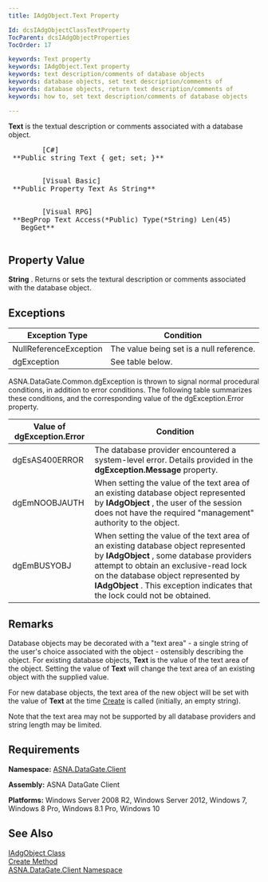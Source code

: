 ```yaml
---
title: IAdgObject.Text Property

Id: dcsIAdgObjectClassTextProperty
TocParent: dcsIAdgObjectProperties
TocOrder: 17

keywords: Text property
keywords: IAdgObject.Text property
keywords: text description/comments of database objects
keywords: database objects, set text description/comments of
keywords: database objects, return text description/comments of
keywords: how to, set text description/comments of database objects

---
```


**Text** is the textual description or comments associated with a database object.
<pre>        <span class="lang">[C#]</span>
 **Public string Text { get; set; }** 
      </pre>
<pre>        <span class="lang">[Visual Basic] </span>
 **Public Property Text As String** 
      </pre>
<pre class="prettyprint">
        <span class="lang">[Visual RPG]</span>
 **BegProp Text Access(*Public) Type(*String) Len(45)
   BegGet** 
      </pre>

## Property Value

**String** . Returns or sets the textural description or comments associated with the database object. 
## Exceptions



| Exception Type | Condition |
| ---- | ---- |
| NullReferenceException | The value being set is a null reference. |
| dgException | See table below. |



ASNA.DataGate.Common.dgException is thrown to signal normal procedural conditions, in addition to error conditions. The following table summarizes these conditions, and the corresponding value of the dgException.Error property.



| Value of dgException.Error | Condition |
| ---- | ---- |
| <p>dgEsAS400ERROR | The database provider encountered a system-level error. Details provided in the **dgException.Message** property. |
| dgEmNOOBJAUTH | When setting the value of the text area of an existing database object represented by **IAdgObject** , the user of the session does not have the required "management" authority to the object. |
| dgEmBUSYOBJ | When setting the value of the text area of an existing database object represented by **IAdgObject** , some database providers attempt to obtain an exclusive-read lock on the database object represented by **IAdgObject** . This exception indicates that the lock could not be obtained. |



## Remarks

Database objects may be decorated with a "text area" - a single string of the user's choice associated with the object - ostensibly describing the object. For existing database objects, **Text** is the value of the text area of the object. Setting the value of **Text** will change the text area of an existing object with the supplied value.

For new database objects, the text area of the new object will be set with the value of **Text** at the time [ Create](iadg-object-class-create-method.html) is called (initially, an empty string).

Note that the text area may not be supported by all database providers and string length may be limited.
## Requirements

**Namespace:** [ASNA.DataGate.Client](datagate-client-namespace.html) 

**Assembly:** ASNA DataGate Client

**Platforms:** Windows Server 2008 R2, Windows Server 2012, Windows 7, Windows 8 Pro, Windows 8.1 Pro, Windows 10
## See Also


[IAdgObject Class](iadg-object-class.html)
      <br />
[Create Method](iadg-object-class-create-method.html)
      <br />
[ASNA.DataGate.Client Namespace](datagate-client-namespace.html)

